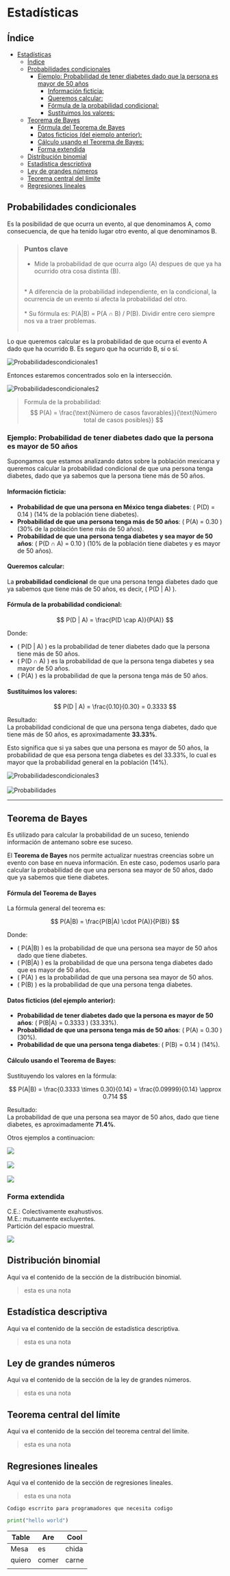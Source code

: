 # Estadísticas



## Índice

- [Estadísticas](#estadísticas)
  - [Índice](#índice)
  - [Probabilidades condicionales](#probabilidades-condicionales)
    - [Ejemplo: Probabilidad de tener diabetes dado que la persona es mayor de 50 años](#ejemplo-probabilidad-de-tener-diabetes-dado-que-la-persona-es-mayor-de-50-años)
      - [Información ficticia:](#información-ficticia)
      - [Queremos calcular:](#queremos-calcular)
      - [Fórmula de la probabilidad condicional:](#fórmula-de-la-probabilidad-condicional)
      - [Sustituimos los valores:](#sustituimos-los-valores)
  - [Teorema de Bayes](#teorema-de-bayes)
      - [Fórmula del Teorema de Bayes](#fórmula-del-teorema-de-bayes)
      - [Datos ficticios (del ejemplo anterior):](#datos-ficticios-del-ejemplo-anterior)
      - [Cálculo usando el Teorema de Bayes:](#cálculo-usando-el-teorema-de-bayes)
    - [Forma extendida](#forma-extendida)
  - [Distribución binomial](#distribución-binomial)
  - [Estadística descriptiva](#estadística-descriptiva)
  - [Ley de grandes números](#ley-de-grandes-números)
  - [Teorema central del límite](#teorema-central-del-límite)
  - [Regresiones lineales](#regresiones-lineales)
      
      
  
  
## Probabilidades condicionales

<p>Es la posibilidad de que ocurra un evento, al que denominamos A, como consecuencia, de que ha tenido lugar otro evento, al que denominamos B.</p>

> ### Puntos clave
> * Mide la probabilidad de que ocurra algo (A) despues de que ya ha ocurrido otra cosa distinta (B).<br>
> <br>
> * A diferencia de la probabilidad independiente, en la condicional, la ocurrencia de un evento sí afecta la probabilidad del otro.<br>
> <br>
> * Su fórmula es: P(A|B) = P(A ∩ B) / P(B). Dividir entre cero siempre nos va a traer problemas.<br>
> <br>

<p>Lo que queremos calcular es la probabilidad de que ocurra el evento A dado que ha ocurrido B. Es seguro que ha ocurrido B, sí o sí.</p>

![Probabilidadescondicionales1](assets/Probabilidadescondicionales1.png)

Entonces estaremos concentrados solo en la intersección.<br>

![Probabilidadescondicionales2](assets//Probabilidadescondicionales2.png)

> Formula de la probabilidad:
$$
P(A) = \frac{\text{Número de casos favorables}}{\text{Número total de casos posibles}}
$$
### Ejemplo: Probabilidad de tener diabetes dado que la persona es mayor de 50 años

Supongamos que estamos analizando datos sobre la población mexicana y queremos calcular la probabilidad condicional de que una persona tenga diabetes, dado que ya sabemos que la persona tiene más de 50 años.

#### Información ficticia:
- **Probabilidad de que una persona en México tenga diabetes**: \( P(D) = 0.14 \) (14% de la población tiene diabetes).
- **Probabilidad de que una persona tenga más de 50 años**: \( P(A) = 0.30 \) (30% de la población tiene más de 50 años).
- **Probabilidad de que una persona tenga diabetes y sea mayor de 50 años**: \( P(D ∩ A) = 0.10 \) (10% de la población tiene diabetes y es mayor de 50 años).

#### Queremos calcular:
La **probabilidad condicional** de que una persona tenga diabetes dado que ya sabemos que tiene más de 50 años, es decir, \( P(D | A) \).

#### Fórmula de la probabilidad condicional:

$$
P(D | A) = \frac{P(D \cap A)}{P(A)}
$$

Donde:
- \( P(D | A) \) es la probabilidad de tener diabetes dado que la persona tiene más de 50 años.
- \( P(D ∩ A) \) es la probabilidad de que la persona tenga diabetes y sea mayor de 50 años.
- \( P(A) \) es la probabilidad de que la persona tenga más de 50 años.

#### Sustituimos los valores:

$$
P(D | A) = \frac{0.10}{0.30} = 0.3333
$$

Resultado:<br>
La probabilidad condicional de que una persona tenga diabetes, dado que tiene más de 50 años, es aproximadamente **33.33%**.

Esto significa que si ya sabes que una persona es mayor de 50 años, la probabilidad de que esa persona tenga diabetes es del 33.33%, lo cual es mayor que la probabilidad general en la población (14%).

![Probabilidadescondicionales3](assets/Probabilidadescondicionales3.png)
<br>
<br>
![Probabilidades](assets/Probabilidadescondicionales4.png)

---

## Teorema de Bayes

<p>Es utilizado para calcular la probabilidad de un suceso, teniendo información de antemano sobre ese suceso.</p>

El **Teorema de Bayes** nos permite actualizar nuestras creencias sobre un evento con base en nueva información. En este caso, podemos usarlo para calcular la probabilidad de que una persona sea mayor de 50 años, dado que ya sabemos que tiene diabetes.

#### Fórmula del Teorema de Bayes

La fórmula general del teorema es:

$$
P(A|B) = \frac{P(B|A) \cdot P(A)}{P(B)}
$$

Donde:
- \( P(A|B) \) es la probabilidad de que una persona sea mayor de 50 años dado que tiene diabetes.
- \( P(B|A) \) es la probabilidad de que una persona tenga diabetes dado que es mayor de 50 años.
- \( P(A) \) es la probabilidad de que una persona sea mayor de 50 años.
- \( P(B) \) es la probabilidad de que una persona tenga diabetes.

#### Datos ficticios (del ejemplo anterior):
- **Probabilidad de tener diabetes dado que la persona es mayor de 50 años**: \( P(B|A) = 0.3333 \) (33.33%).
- **Probabilidad de que una persona tenga más de 50 años**: \( P(A) = 0.30 \) (30%).
- **Probabilidad de que una persona tenga diabetes**: \( P(B) = 0.14 \) (14%).

#### Cálculo usando el Teorema de Bayes:

Sustituyendo los valores en la fórmula:

$$
P(A|B) = \frac{0.3333 \times 0.30}{0.14} = \frac{0.09999}{0.14} \approx 0.714
$$

Resultado:<br>
La probabilidad de que una persona sea mayor de 50 años, dado que tiene diabetes, es aproximadamente **71.4%**. <br>

Otros ejemplos a continuacion:<br>

![](assets/TeoremadeBayes.png)
<br>
<br>
![](assets/TeoremadeBayes2.png)
<br>
<br>
![](assets/TeoremadeBayes3.png)
<br>

### Forma extendida
C.E.: Colectivamente exahustivos. <br> 
M.E.: mutuamente excluyentes. <br>
Partición del espacio muestral. <br>

![](assets/TeoremadeBayes5.png)
<br>

## Distribución binomial
Aquí va el contenido de la sección de la distribución binomial.
> esta es una nota

## Estadística descriptiva
Aquí va el contenido de la sección de estadística descriptiva.
> esta es una nota

## Ley de grandes números
Aquí va el contenido de la sección de la ley de grandes números.
> esta es una nota

## Teorema central del límite
Aquí va el contenido de la sección del teorema central del límite.
> esta es una nota

## Regresiones lineales
Aquí va el contenido de la sección de regresiones lineales.
> esta es una nota



`
Codigo
    escrrito
    para programadores
    que
necesita codigo
`

```python
print("hello world")
```

| Table | Are   | Cool  |
|-------|-------|-------|
| Mesa  | es    | chida |
| quiero| comer | carne |
|       |       |       |

  



